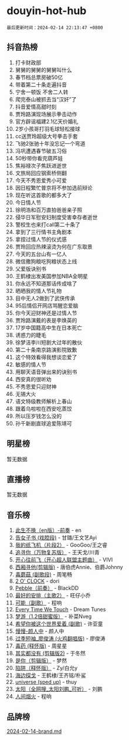 # douyin-hot-hub

`最后更新时间：2024-02-14 22:13:47 +0800`

## 抖音热榜

1. 打卡财政部
1. 舅舅的舅舅的舅舅叫什么
1. 春节档总票房破50亿
1. 带着第二十条走遍抖音
1. 宁舍一顿饭 不舍二人转
1. 爬完泰山被抓去当“汉奸”了
1. 抖音爱情高甜时刻
1. 贾玲路演现场展示拳击动作
1. 官方辟谣福建2.1亿天价婚礼
1. 2岁小孩哥打羽毛球轻松接球
1. cc送贾玲超级大号拳击手套
1. 飞驰2张驰十年没忘记一个弯道
1. 冯巩遭遇春节破五习俗
1. 50秒带你看完葫芦娃
1. 焦裕禄次子焦跃进逝世
1. 文旅局回应钢索桥侧翻
1. 今天不秀恩爱秀小可爱
1. 因日程繁忙普京将不参加选前辩论
1. 现在听这首歌的都多大了
1. 今日情人节
1. 徐明浩和百万直拍爸爸亲子照
1. 侵华日军慰安妇制度受害幸存者逝世
1. 警校生也来打call第二十条了
1. 拿到了三行情书主角剧本
1. 拿捏过情人节的仪式感
1. 贾玲回应热辣滚烫为何在广东取景
1. 今天的五台山有一亿人
1. 微信撒狗粮吃狗粮状态上线
1. 父爱版诀别书
1. 王鹤棣出发美国参加NBA全明星
1. 你永远不知道那话传成啥了
1. 晒晒我的情人节礼物
1. 目中无人2做到了武侠传承
1. 95后情侣开网店骂醒恋爱脑
1. 你今天迎财神还是过情人节
1. 贾玲路演戴的表是李焕英的
1. 17岁中国籍高中生在日本死亡
1. 诱惑力的睫毛
1. 徐梦洁李川短剧大过年的散伙
1. 第二十条南京路演影院致歉
1. 这个特效看得我想谈恋爱了
1. 敏感的情人节
1. 用聊天语音弹出来的诀别书
1. 西安真的很听劝
1. 不秀恩爱只迎财神
1. 无锡大火
1. 语文特级教师解析上春山
1. 跟着乌啦啦在西安吃蒸饺
1. 所以压岁钱怎么没的
1. 孙千新剧直球追爱陈靖可

## 明星榜

暂无数据

## 直播榜

暂无数据

## 音乐榜

1. [此生不换（en版）-前奏](https://sf5-hl-cdn-tos.douyinstatic.com/obj/tos-cn-ve-2774/oMDvUGwhKrKYDEqXiMYEwxZqBWIJFA92CiLAO) - en
1. [告女子书 (戏腔段)](https://sf5-hl-cdn-tos.douyinstatic.com/obj/tos-cn-ve-2774/osCCzFxWgstBDi92ZfBB4ht7gQENBmQMAl0eI6) - 甘璐/王文艺Ayi
1. [我的纸飞机（片段2）](https://sf3-cdn-tos.douyinstatic.com/obj/tos-cn-ve-2774/oM2ZrKcg2CD5AeRB2gkeXOFB1IxAGJdZPazYHf) - GooGoo/王之睿
1. [追寻你（万物复苏版）](https://sf6-cdn-tos.douyinstatic.com/obj/tos-cn-ve-2774/oYeAZJsbjIDit9APmBg8u6uDUQnHmoCf3gbo74) - 王天戈/川青
1. [开心往前飞（开心超人联盟主题曲）](https://sf5-hl-cdn-tos.douyinstatic.com/obj/tos-cn-ve-2774/9d8fb7c82cf1421fb93a9fe925275e0a) - VIVI
1. [西厢寻他(剪辑版)](https://sf3-cdn-tos.douyinstatic.com/obj/tos-cn-ve-2774/oUsAVfAQKlRNxEv5qxvIB8o5qmIWUcXbzJKJhw) - 唐伯虎Annie、伯爵Johnny
1. [毒蘑菇 (副歌段)](https://sf5-hl-cdn-tos.douyinstatic.com/obj/tos-cn-ve-2774/ocDEUsfdLjxnlFXtfogBCiQCEqYB7QZgZ8VViM) - 周笔畅
1. [2 O' CLOCK](https://sf5-hl-cdn-tos.douyinstatic.com/obj/tos-cn-ve-2774/oIUBICeqlYQHTigCBOnCMlwBZJkgiBjt1oDfbg) - dori
1. [Pebble（前奏）](https://sf6-cdn-tos.douyinstatic.com/obj/tos-cn-ve-2774/5e6913036e674b34b92df6abd1361f00) - BlackDD
1. [最好的安排（主歌2）](https://sf5-hl-cdn-tos.douyinstatic.com/obj/tos-cn-ve-2774/oMMZX1DuHpMwgoDztBmZswgQnbCeeANZxBHkFY) - 旺仔小乔
1. [可能（副歌）](https://sf3-cdn-tos.douyinstatic.com/obj/tos-cn-ve-2774/cde1731888894259b333569393c2fb51) - 程响
1. [Every Time We Touch](https://sf5-hl-cdn-tos.douyinstatic.com/obj/tos-cn-ve-2774/ogN6lUKQeBBfEVhIOMikG1CcJjugxk1tztZyhP) - Dream Tunes
1. [梦游（1.2倍甜蜜版）](https://sf5-hl-cdn-tos.douyinstatic.com/obj/tos-cn-ve-2774/o4gyAUm8hwufoEABmwVIiQtHsFuGzAEEWtNMzo) - 补菜Nveg
1. [希望你被这个世界爱着 (副歌)](https://sf5-hl-cdn-tos.douyinstatic.com/obj/tos-cn-ve-2774/oUHCmWQfZlE3QQBKBeD8rCFLpJzPgCpImhsxMt) - 许亚童
1. [慢慢-颜人中](https://sf5-hl-cdn-tos.douyinstatic.com/obj/tos-cn-ve-2774/ocjHNfBXdBxQNC8ZGAeoLMFTUgtBg8bkExunDC) - 颜人中
1. [过季短袖_廖俊涛 (火鸡翻唱版)](https://sf3-cdn-tos.douyinstatic.com/obj/tos-cn-ve-2774/ogQVJl0tRBKxQgZji7YClFEBrVDeHpPTWfCZbQ) - 廖俊涛
1. [毒药 (释怀版)](https://sf5-hl-cdn-tos.douyinstatic.com/obj/tos-cn-ve-2774/oYILMEAzspdZBIzy4frJNB8ZHPHWAhiwowd4Ad) - 周星星
1. [其实都没有 (剪辑版2)](https://sf5-hl-cdn-tos.douyinstatic.com/obj/tos-cn-ve-2774/oEBNQenHZtBhxYjGgUDQk0BCHTigQafgFlbQ7k) - 于冬然
1. [是你（剪辑版）](https://sf5-hl-cdn-tos.douyinstatic.com/obj/tos-cn-ve-2774/46019dae783c4c969944217fe1cfafc4) - 梦然
1. [陷阱（释怀版）](https://sf3-cdn-tos.douyinstatic.com/obj/tos-cn-ve-2774/oE8C21LeZrzKLDFfQYgMzx4GAIHageG5IzayY7) - Zy/白允y
1. [海边探戈](https://sf5-hl-cdn-tos.douyinstatic.com/obj/tos-cn-ve-2774/os9gE0VQCGqt6VQkZDyBBYvfSDY0QFe3vVmubn) - 王鹤棣/王齐铭/朴鲨
1. [universe (sped up)](https://sf5-hl-cdn-tos.douyinstatic.com/obj/tos-cn-ve-2774/oIQnurQLDCsdYeegkM4CKuVb23MZBXtX6QB8bv) - thuy
1. [太阳（全网搜_太阳刘鹏_可听）](https://sf6-cdn-tos.douyinstatic.com/obj/tos-cn-ve-2774/ogWbyIQnlBFImVbeDocRdCIYtBHlbJXgfZMvgz) - 刘鹏
1. [人间烟火](https://sf6-cdn-tos.douyinstatic.com/obj/tos-cn-ve-2774/947983139f35446684610238bba8e7a9) - 程响

## 品牌榜

[2024-02-14-brand.md](2024-02-14-brand.md)
